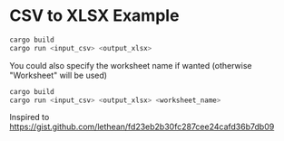 # CSV to XLSX Example

```sh
cargo build
cargo run <input_csv> <output_xlsx>
```

You could also specify the worksheet name if wanted (otherwise "Worksheet" will be used)

```sh
cargo build
cargo run <input_csv> <output_xlsx> <worksheet_name>
```

Inspired to https://gist.github.com/lethean/fd23eb2b30fc287cee24cafd36b7db09
